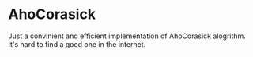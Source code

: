 # AhoCorasick
Just a convinient and efficient implementation of AhoCorasick alogrithm. It's hard to find a good one in the internet.
